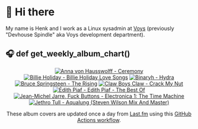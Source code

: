 # 👋 Hi there

My name is Henk and I work as a Linux sysadmin at <a href="https://www.voys.co/about/">Voys</a> (previously "Devhouse Spindle" aka Voys development department).

## 🎧 def get_weekly_album_chart()
<!-- lastfm -->
<p align="center"><a href="https://www.last.fm/music/Anna+von+Hausswolff/Ceremony"><img src="https://lastfm.freetls.fastly.net/i/u/64s/68557a089f74462083d76ab28e06815a.jpg" title="Anna von Hausswolff - Ceremony"></a> <a href="https://www.last.fm/music/Billie+Holiday/Billie+Holiday+Love+Songs"><img src="https://lastfm.freetls.fastly.net/i/u/64s/d8c5b66d563f4a34cae954e19f99fef7.jpg" title="Billie Holiday - Billie Holiday Love Songs"></a> <a href="https://www.last.fm/music/Binaryh/Hydra"><img src="https://lastfm.freetls.fastly.net/i/u/64s/6103b9b1c39467927e66a809803050f8.jpg" title="Binaryh - Hydra"></a> <a href="https://www.last.fm/music/Bruce+Springsteen/The+Rising"><img src="https://lastfm.freetls.fastly.net/i/u/64s/e25c2685c6034453851775ebc9200219.png" title="Bruce Springsteen - The Rising"></a> <a href="https://www.last.fm/music/Claw+Boys+Claw/Crack+My+Nut"><img src="https://lastfm.freetls.fastly.net/i/u/64s/c19ee7d5954b43c1ba202f580e771bcd.jpg" title="Claw Boys Claw - Crack My Nut"></a> <a href="https://www.last.fm/music/%C3%89dith+Piaf/Edith+Piaf+-+The+Best+Of"><img src="https://lastfm.freetls.fastly.net/i/u/64s/567ce3db6345388bb0e2051cd6c2f7d4.jpg" title="Édith Piaf - Edith Piaf - The Best Of"></a> <a href="https://www.last.fm/music/Jean-Michel+Jarre,+Fuck+Buttons/Electronica+1:+The+Time+Machine"><img src="https://lastfm.freetls.fastly.net/i/u/64s/751c97637813a9ee6bb3349b27e5c96f.jpg" title="Jean-Michel Jarre, Fuck Buttons - Electronica 1: The Time Machine"></a> <a href="https://www.last.fm/music/Jethro+Tull/Aqualung+(Steven+Wilson+Mix+And+Master)"><img src="https://lastfm.freetls.fastly.net/i/u/64s/a88f097dfb9c46b316596d1affac6f7b.jpg" title="Jethro Tull - Aqualung (Steven Wilson Mix And Master)"></a> </p>

<p align="center">These album covers are updated once a day from <a href="https://www.last.fm/user/hbokh">Last.fm</a> using this <a href="https://github.com/marketplace/actions/lastfm-to-markdown">GitHub Actions workflow</a>.</p>
